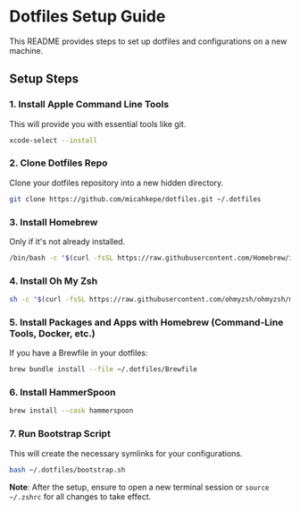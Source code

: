 # Dotfiles Setup Guide

This README provides steps to set up dotfiles and configurations on a new machine.

## Setup Steps

### 1. Install Apple Command Line Tools
This will provide you with essential tools like git.
```bash
xcode-select --install
```

### 2. Clone Dotfiles Repo
Clone your dotfiles repository into a new hidden directory.
```bash
git clone https://github.com/micahkepe/dotfiles.git ~/.dotfiles
```

### 3. Install Homebrew
Only if it's not already installed.
```bash
/bin/bash -c "$(curl -fsSL https://raw.githubusercontent.com/Homebrew/install/HEAD/install.sh)"
```

### 4. Install Oh My Zsh
```bash
sh -c "$(curl -fsSL https://raw.githubusercontent.com/ohmyzsh/ohmyzsh/master/tools/install.sh)"
```

### 5. Install Packages and Apps with Homebrew (Command-Line Tools, Docker, etc.)
If you have a Brewfile in your dotfiles:
```bash
brew bundle install --file ~/.dotfiles/Brewfile
```

### 6. Install HammerSpoon
```bash
brew install --cask hammerspoon
```

### 7. Run Bootstrap Script
This will create the necessary symlinks for your configurations.
```bash
bash ~/.dotfiles/bootstrap.sh
```






**Note**: After the setup, ensure to open a new terminal session or ``` source  ~/.zshrc ``` for all changes to take effect.
